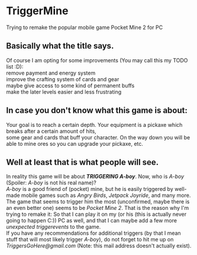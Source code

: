 # TriggerMine
Trying to remake the popular mobile game Pocket Mine 2 for PC

## Basically what the title says.
Of course I am opting for some improvements (You may call this my TODO list :D):  
remove payment and energy system  
improve the crafting system of cards and gear  
maybe give access to some kind of permanent buffs  
make the later levels easier and less frustrating  

## In case you don't know what this game is about:  
Your goal is to reach a certain depth. Your equipment is a pickaxe which breaks after a certain amount of hits,  
some gear and cards that buff your character. On the way down you will be able to mine ores so you can upgrade your pickaxe, etc. 

## Well at least that is what people will see. 
In reality this game will be about ___TRIGGERING A-boy___. Now, who is _A-boy_ (Spoiler: _A-boy_ is not his real name)?  
_A-boy_ is a good friend of (pocket) mine, but he is easily triggered by well-made mobile games such as _Angry Birds_, _Jetpack Joyride_, and many more.  
The game that seems to trigger him the most (unconfirmed, maybe there is an even better one) seems to be _Pocket Mine 2_. That is the reason why I'm trying to remake it: So that I can play it on my (or his (this is actually never going to happen C:)) PC as well, and that I can maybe add a few more _unexpected triggerevents_ to the game.  
If you have any recommendations for additional triggers (by that I mean stuff that will most likely trigger _A-boy_), do not forget to hit me up on _TriggersGoHere@gmail.com_ (Note: this mail address doesn't actually exist).
